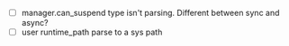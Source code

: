 - [ ] manager.can_suspend type isn't parsing. Different between sync and async?
- [ ] user runtime_path parse to a sys path